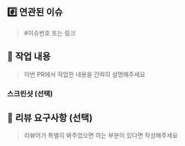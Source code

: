 ## #️⃣ 연관된 이슈

> #이슈번호 또는 링크

## 📝 작업 내용

> 이번 PR에서 작업한 내용을 간략히 설명해주세요

### 스크린샷 (선택)

## 💬 리뷰 요구사항 (선택)

> 리뷰어가 특별히 봐주었으면 하는 부분이 있다면 작성해주세요